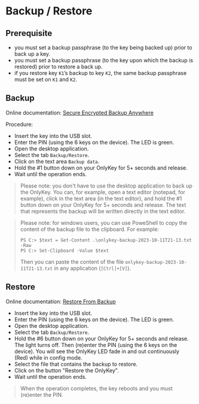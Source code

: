 # Backup / Restore

## Prerequisite

* you must set a backup passphrase (to the key being backed up) prior to back up a key.
* you must set a backup passphrase (to the key upon which the backup is restored) prior to restore a back up.
* if you restore key `K1`’s backup to key `K2`, the same backup passphrase must be set on `K1` and `K2`.

## Backup

Online documentation: [Secure Encrypted Backup Anywhere](https://docs.onlykey.io/usersguide.html#restore-from-backup)

Procedure:
* Insert the key into the USB slot.
* Enter the PIN (using the 6 keys on the device). The LED is green.
* Open the desktop application.
* Select the tab `Backup/Restore`.
* Click on the text area `Backup data`.
* Hold the #1 button down on your OnlyKey for 5+ seconds and release. 
* Wait until the operation ends.

> Please note: you don't have to use the desktop application to back up the OnlyKey. You can, for example, open a text editor (notepad, for example), click in the text area (in the text editor), and hold the #1 button down on your OnlyKey for 5+ seconds and release. The text that represents the backup will be written directly in the text editor.

> Please note: for windows users, you can use PoweShell to copy the content of the backup file to the clipboard.
> For example:
>
> ```
> PS C:> $text = Get-Content .\onlykey-backup-2023-10-11T21-13.txt -Raw 
> PS C:> Set-Clipboard -Value $text
> ```
>
> Then you can paste the content of the file `onlykey-backup-2023-10-11T21-13.txt` in any application (`[Ctrl]+[V]`).

## Restore

Online documentation: [Restore From Backup](https://docs.onlykey.io/usersguide.html#restore-from-backup)

* Insert the key into the USB slot.
* Enter the PIN (using the 6 keys on the device). The LED is green.
* Open the desktop application.
* Select the tab `Backup/Restore`.
* Hold the #6 button down on your OnlyKey for 5+ seconds and release.
  The light turns off. Then (re)enter the PIN (using the 6 keys on the device). You will see the OnlyKey LED fade in and out continuously (Red) while in config mode.
* Select the file that contains the backup to restore.
* Click on the button "Restore the OnlyKey".  
* Wait until the operation ends.

> When the operation completes, the key reboots and you must (re)enter the PIN.

